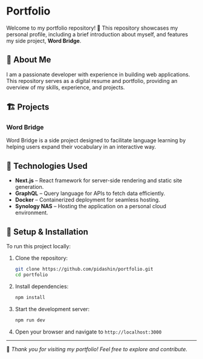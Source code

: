 # Portfolio

Welcome to my portfolio repository! 🚀 This repository showcases my personal profile, including a brief introduction about myself, and features my side project, **Word Bridge**.

## 📌 About Me
I am a passionate developer with experience in building web applications. This repository serves as a digital resume and portfolio, providing an overview of my skills, experience, and projects.

## 🏗 Projects
### **Word Bridge**
Word Bridge is a side project designed to facilitate language learning by helping users expand their vocabulary in an interactive way.

## 🚀 Technologies Used
- **Next.js** – React framework for server-side rendering and static site generation.
- **GraphQL** – Query language for APIs to fetch data efficiently.
- **Docker** – Containerized deployment for seamless hosting.
- **Synology NAS** – Hosting the application on a personal cloud environment.

## 🔧 Setup & Installation
To run this project locally:

1. Clone the repository:
   ```sh
   git clone https://github.com/pidashin/portfolio.git
   cd portfolio
   ```
2. Install dependencies:
   ```sh
   npm install
   ```
3. Start the development server:
   ```sh
   npm run dev
   ```
4. Open your browser and navigate to `http://localhost:3000`

---

🚀 *Thank you for visiting my portfolio! Feel free to explore and contribute.*
